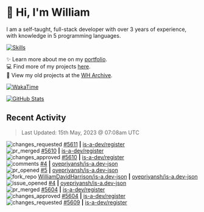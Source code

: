 # 👋 Hi, I'm William
I am a self-taught, full-stack developer with over 3 years of experience, with knowledge in 5 programming languages.

[![Skills](https://skillicons.dev/icons?i=css,cloudflare,discord,bots,docker,express,firebase,git,github,githubactions,html,js,linux,md,mongodb,netlify,nodejs,py,tailwind,ts,vercel,vscode,wordpress,workers)](https://wdh.gg/dev)

✨️ Learn more about me on my [portfolio](https://wdh.gg/dev).
<br>
💻 Find more of my projects [here](https://wdh.gg/github-org).
<br>
📁 View my old projects at the [WH Archive](https://wdh.gg/github-archive).

[![WakaTime](https://wakatime.com/badge/user/817e29c1-e1ac-4adc-936b-37bfa447c165.svg?style=for-the-badge)](https://wdh.gg/wakatime)

[![GitHub Stats](https://github-readme-stats.vercel.app/api?username=williamdavidharrison&theme=algolia&show_icons=true&border_radius=8&count_private=true&include_all_commits=true)](https://wdh.gg/github)

## Recent Activity
<!--RECENT_ACTIVITY:last_update-->
> Last Updated: 15th May, 2023 @ 07:08am UTC
<!--RECENT_ACTIVITY:last_update_end-->

<!--RECENT_ACTIVITY:start-->
![changes_requested](https://cdn.jsdelivr.net/gh/Readme-Workflows/Readme-Icons@main/icons/octicons/RequestedChanges.svg) [#5611](https://github.com/is-a-dev/register/pull/5611#pullrequestreview-1425775224) **|** [is-a-dev/register](https://github.com/is-a-dev/register)<br>
![pr_merged](https://cdn.jsdelivr.net/gh/Readme-Workflows/Readme-Icons@main/icons/octicons/PullRequestMerged.svg) [#5610](https://github.com/is-a-dev/register/pull/5610) **|** [is-a-dev/register](https://github.com/is-a-dev/register)<br>
![changes_approved](https://cdn.jsdelivr.net/gh/Readme-Workflows/Readme-Icons@main/icons/octicons/ApprovedChanges.svg) [#5610](https://github.com/is-a-dev/register/pull/5610#pullrequestreview-1425709253) **|** [is-a-dev/register](https://github.com/is-a-dev/register)<br>
![comments](https://cdn.jsdelivr.net/gh/Readme-Workflows/Readme-Icons@main/icons/octicons/Comment.svg) [#4](https://github.com/oyepriyansh/is-a.dev-json/issues/4#issuecomment-1547047827) **|** [oyepriyansh/is-a.dev-json](https://github.com/oyepriyansh/is-a.dev-json)<br>
![pr_opened](https://cdn.jsdelivr.net/gh/Readme-Workflows/Readme-Icons@main/icons/octicons/PullRequestOpened.svg) [#5](https://github.com/oyepriyansh/is-a.dev-json/pull/5) **|** [oyepriyansh/is-a.dev-json](https://github.com/oyepriyansh/is-a.dev-json)<br>
![fork_repo](https://cdn.jsdelivr.net/gh/Readme-Workflows/Readme-Icons@main/icons/octicons/ForkedRepository.svg) [WilliamDavidHarrison/is-a.dev-json](https://github.com/WilliamDavidHarrison/is-a.dev-json) **|** [oyepriyansh/is-a.dev-json](https://github.com/oyepriyansh/is-a.dev-json)<br>
![issue_opened](https://cdn.jsdelivr.net/gh/Readme-Workflows/Readme-Icons@main/icons/octicons/IssueOpened.svg) [#4](https://github.com/oyepriyansh/is-a.dev-json/issues/4) **|** [oyepriyansh/is-a.dev-json](https://github.com/oyepriyansh/is-a.dev-json)<br>
![pr_merged](https://cdn.jsdelivr.net/gh/Readme-Workflows/Readme-Icons@main/icons/octicons/PullRequestMerged.svg) [#5604](https://github.com/is-a-dev/register/pull/5604) **|** [is-a-dev/register](https://github.com/is-a-dev/register)<br>
![changes_approved](https://cdn.jsdelivr.net/gh/Readme-Workflows/Readme-Icons@main/icons/octicons/ApprovedChanges.svg) [#5604](https://github.com/is-a-dev/register/pull/5604#pullrequestreview-1425633062) **|** [is-a-dev/register](https://github.com/is-a-dev/register)<br>
![changes_requested](https://cdn.jsdelivr.net/gh/Readme-Workflows/Readme-Icons@main/icons/octicons/RequestedChanges.svg) [#5609](https://github.com/is-a-dev/register/pull/5609#pullrequestreview-1425632922) **|** [is-a-dev/register](https://github.com/is-a-dev/register)<br>
<!--RECENT_ACTIVITY:end-->
